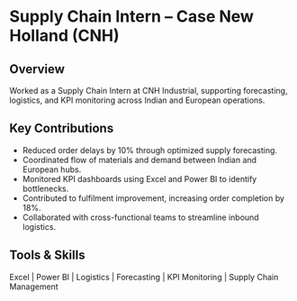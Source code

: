 # Supply Chain Intern – Case New Holland (CNH) 

## Overview
Worked as a Supply Chain Intern at CNH Industrial, supporting forecasting, logistics, and KPI monitoring across Indian and European operations.

## Key Contributions
- Reduced order delays by 10% through optimized supply forecasting.
- Coordinated flow of materials and demand between Indian and European hubs.
- Monitored KPI dashboards using Excel and Power BI to identify bottlenecks.
- Contributed to fulfilment improvement, increasing order completion by 18%.
- Collaborated with cross-functional teams to streamline inbound logistics.

## Tools & Skills
Excel | Power BI | Logistics | Forecasting | KPI Monitoring | Supply Chain Management
